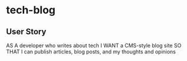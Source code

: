 # tech-blog

## User Story 
AS A developer who writes about tech
I WANT a CMS-style blog site
SO THAT I can publish articles, blog posts, and my thoughts and opinions
